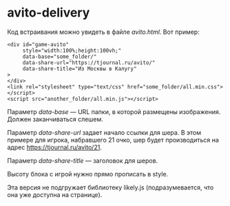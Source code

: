 # avito-delivery

Код встраивания можно увидеть в файле *avito.html*. Вот пример:

    <div id="game-avito"
         style="width:100%;height:100vh;"
         data-base="some_folder/"
         data-share-url="https://tjournal.ru/avito/"
         data-share-title="Из Москвы в Калугу"
    >
    </div>
    <link rel="stylesheet" type="text/css" href="some_folder/all.min.css"></script>
    <script src="another_folder/all.min.js"></script>

Параметр *data-base* — URL папки, в которой размещены изображения. Должен заканчиваться слешем.

Параметр *data-share-url* задает начало ссылки для шера. В этом примере для игрока, набравшего 21 очко, шер будет производиться на адрес https://tjournal.ru/avito/21.

Параметр *data-share-title* — заголовок для шеров.

Высоту блока с игрой нужно прямо прописать в style.

Эта версия не подгружает библиотеку likely.js (подразумевается, что она уже доступна на странице).